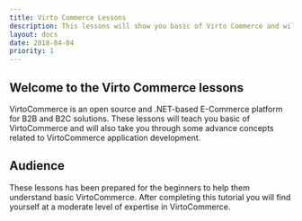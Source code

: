 ```yaml
---
title: Virto Commerce Lessons
description: This lessons will show you basic of Virto Commerce and will also take you through some advance concepts related to VirtoCommerce application development
layout: docs
date: 2018-04-04
priority: 1
---
```

## Welcome to the Virto Commerce lessons
VirtoCommerce is an open source and .NET-based E-Commerce platform for B2B and B2C solutions.
These lessons will teach you basic of VirtoCommerce and will also take you through some advance concepts related to VirtoCommerce application development.

## Audience
These lessons has been prepared for the beginners to help them understand basic VirtoCommerce.
After completing this tutorial you will find yourself at a moderate level of expertise in VirtoCommerce.
